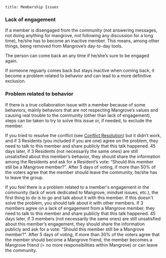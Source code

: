```
title: Membership Issues
```

### Lack of engagement

If a member is disengaged from the community (not answering messages, not doing anything for mangrove, not following any discussion for a long time), he/she has to become an inactive member. This means, among other things, being removed from Mangrove’s day-to-day tools. 

The person can come back an any time if he/she’s sure to be engaged again.

If someone reguarly comes back but stays inactive when coming back, it become a problem related to behavior and can lead to a more definitive exclusion.


### Problem related to behavior

If there is a true collaboration issue with a member because of some behaviors, mainly behaviors that are not respecting Mangrove’s values and causing real trouble to the community (other than lack of engagement), steps can be taken to try to solve this issue or, if needed, to exclude the member.

If you tried to resolve the conflict (see [Conflict Resolution](/important_agreements/conflict_resolution)) but it didn’t work, and if 3 Residents (you included if you are one) agree on the problem, they need to talk to this member and share publicly that this talk happened. 45 days later, if 3 Residents (not necessarily the same ones) are still unsatisfied about this member’s behavior, they should share the information among the Residents and ask for a Resident’s vote: “Should this member still be a Mangrove member?". After 5 days of voting, if more than 50% of the voters agree that the member should leave the community, he/she has to leave the group.

If you feel there is a problem related to a member's engagement in the community (lack of work dedicated to Mangrove, mindset issues, etc.), the first thing to do is to go and talk about it with this member. If this doesn't solve the problem, you should talk about it with other members. If 3 members agree on a lack of engagement from a Mangrove member, they need to talk to this member and share publicly that this talk happened. 45 days later, if 3 members (not necessarily the same ones) are still unsatisfied about this member’s engagement, they should share the information publicly and ask for a vote: “Should this member still be a Mangrove member?". After 5 days of voting, if more than 30% of the voters agree that the member should become a Mangrove friend, the member becomes a Mangrove friend (= no more responsibilities within Mangrove) or can leave the community.
